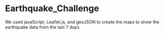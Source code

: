 # Earthquake_Challenge
We used javaScript, Leaflet.js, and geoJSON to create the maps to show the earthquake data from the last 7 days. 
